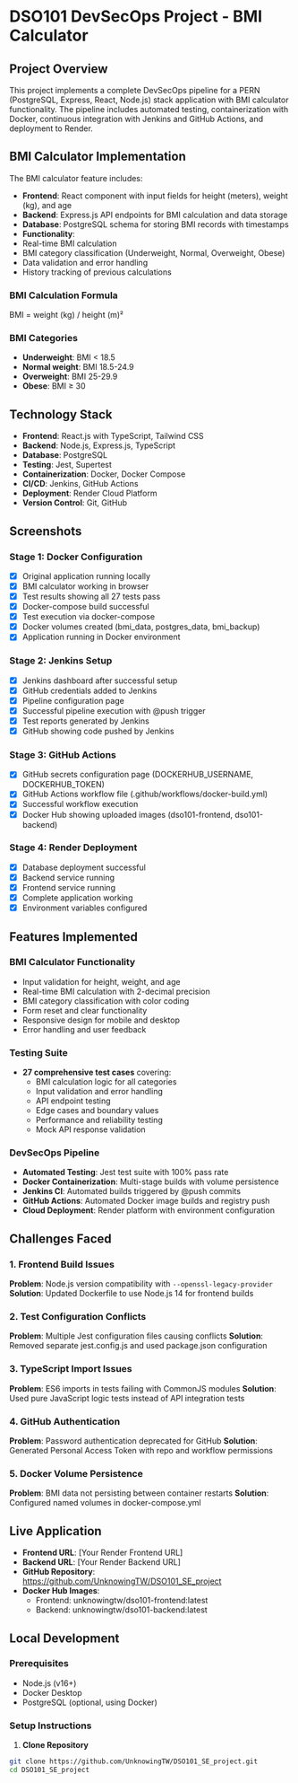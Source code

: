# DSO101 DevSecOps Project - BMI Calculator

## Project Overview

This project implements a complete DevSecOps pipeline for a PERN (PostgreSQL, Express, React, Node.js) stack application with BMI calculator functionality. The pipeline includes automated testing, containerization with Docker, continuous integration with Jenkins and GitHub Actions, and deployment to Render.

## BMI Calculator Implementation

The BMI calculator feature includes:
- **Frontend**: React component with input fields for height (meters), weight (kg), and age
- **Backend**: Express.js API endpoints for BMI calculation and data storage
- **Database**: PostgreSQL schema for storing BMI records with timestamps
- **Functionality**: 
 - Real-time BMI calculation
 - BMI category classification (Underweight, Normal, Overweight, Obese)
 - Data validation and error handling
 - History tracking of previous calculations

### BMI Calculation Formula
BMI = weight (kg) / height (m)²
### BMI Categories
- **Underweight**: BMI < 18.5
- **Normal weight**: BMI 18.5-24.9
- **Overweight**: BMI 25-29.9
- **Obese**: BMI ≥ 30
## Technology Stack

- **Frontend**: React.js with TypeScript, Tailwind CSS
- **Backend**: Node.js, Express.js, TypeScript
- **Database**: PostgreSQL
- **Testing**: Jest, Supertest
- **Containerization**: Docker, Docker Compose
- **CI/CD**: Jenkins, GitHub Actions
- **Deployment**: Render Cloud Platform
- **Version Control**: Git, GitHub

## Screenshots

### Stage 1: Docker Configuration
- [x] Original application running locally
- [x] BMI calculator working in browser
- [x] Test results showing all 27 tests pass
- [x] Docker-compose build successful
- [x] Test execution via docker-compose
- [x] Docker volumes created (bmi_data, postgres_data, bmi_backup)
- [x] Application running in Docker environment

### Stage 2: Jenkins Setup
- [x] Jenkins dashboard after successful setup
- [x] GitHub credentials added to Jenkins
- [x] Pipeline configuration page
- [x] Successful pipeline execution with @push trigger
- [x] Test reports generated by Jenkins
- [x] GitHub showing code pushed by Jenkins

### Stage 3: GitHub Actions
- [x] GitHub secrets configuration page (DOCKERHUB_USERNAME, DOCKERHUB_TOKEN)
- [x] GitHub Actions workflow file (.github/workflows/docker-build.yml)
- [x] Successful workflow execution
- [x] Docker Hub showing uploaded images (dso101-frontend, dso101-backend)

### Stage 4: Render Deployment
- [x] Database deployment successful
- [x] Backend service running
- [x] Frontend service running
- [x] Complete application working
- [x] Environment variables configured

## Features Implemented

### BMI Calculator Functionality
- Input validation for height, weight, and age
- Real-time BMI calculation with 2-decimal precision
- BMI category classification with color coding
- Form reset and clear functionality
- Responsive design for mobile and desktop
- Error handling and user feedback

### Testing Suite
- **27 comprehensive test cases** covering:
  - BMI calculation logic for all categories
  - Input validation and error handling
  - API endpoint testing
  - Edge cases and boundary values
  - Performance and reliability testing
  - Mock API response validation

### DevSecOps Pipeline
- **Automated Testing**: Jest test suite with 100% pass rate
- **Docker Containerization**: Multi-stage builds with volume persistence
- **Jenkins CI**: Automated builds triggered by @push commits
- **GitHub Actions**: Automated Docker image builds and registry push
- **Cloud Deployment**: Render platform with environment configuration

## Challenges Faced

### 1. Frontend Build Issues
**Problem**: Node.js version compatibility with `--openssl-legacy-provider`
**Solution**: Updated Dockerfile to use Node.js 14 for frontend builds

### 2. Test Configuration Conflicts
**Problem**: Multiple Jest configuration files causing conflicts
**Solution**: Removed separate jest.config.js and used package.json configuration

### 3. TypeScript Import Issues
**Problem**: ES6 imports in tests failing with CommonJS modules
**Solution**: Used pure JavaScript logic tests instead of API integration tests

### 4. GitHub Authentication
**Problem**: Password authentication deprecated for GitHub
**Solution**: Generated Personal Access Token with repo and workflow permissions

### 5. Docker Volume Persistence
**Problem**: BMI data not persisting between container restarts
**Solution**: Configured named volumes in docker-compose.yml

## Live Application

- **Frontend URL**: [Your Render Frontend URL]
- **Backend URL**: [Your Render Backend URL]
- **GitHub Repository**: https://github.com/UnknowingTW/DSO101_SE_project
- **Docker Hub Images**: 
  - Frontend: unknowingtw/dso101-frontend:latest
  - Backend: unknowingtw/dso101-backend:latest

## Local Development

### Prerequisites
- Node.js (v16+)
- Docker Desktop
- PostgreSQL (optional, using Docker)

### Setup Instructions

1. **Clone Repository**
```bash
git clone https://github.com/UnknowingTW/DSO101_SE_project.git
cd DSO101_SE_project
